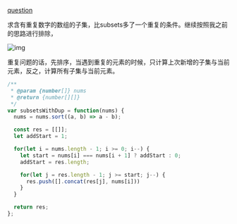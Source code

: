 [question](https://leetcode.com/problems/subsets-ii)

求含有重复数字的数组的子集，比subsets多了一个重复的条件。继续按照我之前的思路进行排除，

![img](https://res.cloudinary.com/dwudaridr/image/upload/v1557299736/leetcode/90-subsetii.png)

重复问题的话，先排序，当遇到重复的元素的时候，只计算上次新增的子集与当前元素，反之，计算所有子集与当前元素。

```js
/**
 * @param {number[]} nums
 * @return {number[][]}
 */
var subsetsWithDup = function(nums) {
  nums = nums.sort((a, b) => a - b);

  const res = [[]];
  let addStart = 1;

  for(let i = nums.length - 1; i >= 0; i--) {
    let start = nums[i] === nums[i + 1] ? addStart : 0;
    addStart = res.length;

    for(let j = res.length - 1; j >= start; j--) {
      res.push([].concat(res[j], nums[i]))
    }
  }

  return res;
};
```
